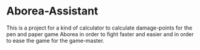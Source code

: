 # Aborea-Assistant

This is a project for a kind of calculator to calculate damage-points for the pen and paper game Aborea in order to fight faster and easier and in order to ease the game for the game-master.
